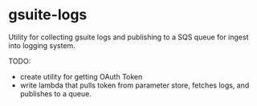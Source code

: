 # gsuite-logs

Utility for collecting gsuite logs and publishing to a SQS queue for
ingest into logging system.

TODO:

* create utility for getting OAuth Token
* write lambda that pulls token from parameter store, fetches logs, and publishes to a queue.